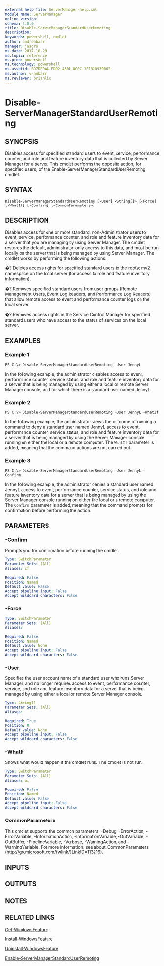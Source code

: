 ```yaml
---
external help file: ServerManager-help.xml
Module Name: ServerManager
online version: 
schema: 2.0.0
title: Disable-ServerManagerStandardUserRemoting
description: 
keywords: powershell, cmdlet
author: andreabarr
manager: jasgro
ms.date: 2017-10-29
ms.topic: reference
ms.prod: powershell
ms.technology: powershell
ms.assetid: BD7DEDAA-EDD2-430F-8C0C-1F1320939062
ms.author: v-anbarr
ms.reviewer: brianlic
---
```


# Disable-ServerManagerStandardUserRemoting

## SYNOPSIS
Disables access for specified standard users to event, service, performance counter, and role and feature inventory data that is collected by Server Manager for a server.
This cmdlet performs the opposite action, for specified users, of the Enable-ServerManagerStandardUserRemoting cmdlet.

## SYNTAX

```
Disable-ServerManagerStandardUserRemoting [-User] <String[]> [-Force] [-WhatIf] [-Confirm] [<CommonParameters>]
```

## DESCRIPTION
Disables access for one or more standard, non-Administrator users to event, service, performance counter, and role and feature inventory data for a server that you are managing by using Server Manager.
The cmdlet restores the default, administrator-only access to this data, and must be run locally on the server that is being managed by using Server Manager.
The cmdlet works by performing the following actions:

�? Deletes access rights for specified standard users to the root\cimv2 namespace on the local server (for access to role and feature inventory information).

�? Removes specified standard users from user groups (Remote Management Users, Event Log Readers, and Performance Log Readers) that allow remote access to event and performance counter logs on the local server.

�? Removes access rights in the Service Control Manager for specified standard users who have access to the status of services on the local server.

## EXAMPLES

### Example 1
```
PS C:\> Disable-ServerManagerStandardUserRemoting -User JennyL
```

In the following example, the administrator disables access to event, performance counter, service status, and role and feature inventory data for a server that is being managed by using either a local or remote Server Manager console, and for which there is a standard user named JennyL.

### Example 2
```
PS C:\> Disable-ServerManagerStandardUserRemoting -User JennyL -WhatIf
```

In the following example, the administrator views the outcome of running a command to deny a standard user named JennyL access to event, performance counter, service status, and role and feature inventory data for a server that is being managed by using the Server Manager console running on either the local or a remote computer.
The `WhatIf` parameter is added, meaning that the command actions are not carried out.

### Example 3
```
PS C:\> Disable-ServerManagerStandardUserRemoting -User JennyL -Confirm
```

In the following example, the administrator denies a standard user named JennyL access to event, performance counter, service status, and role and feature inventory data for a server that is being managed by using the Server Manager console running on either the local or a remote computer.
The `Confirm` parameter is added, meaning that the command prompts for confirmation before performing the action.

## PARAMETERS

### -Confirm
Prompts you for confirmation before running the cmdlet.

```yaml
Type: SwitchParameter
Parameter Sets: (All)
Aliases: cf

Required: False
Position: Named
Default value: False
Accept pipeline input: False
Accept wildcard characters: False
```

### -Force


```yaml
Type: SwitchParameter
Parameter Sets: (All)
Aliases: 

Required: False
Position: Named
Default value: None
Accept pipeline input: False
Accept wildcard characters: False
```

### -User
Specifies the user account name of a standard user who runs Server Manager, and no longer requires access to event, performance counter, service, and role and feature inventory data for a server that is being managed by using either a local or remote Server Manager console.

```yaml
Type: String[]
Parameter Sets: (All)
Aliases: 

Required: True
Position: 0
Default value: None
Accept pipeline input: False
Accept wildcard characters: False
```

### -WhatIf
Shows what would happen if the cmdlet runs.
The cmdlet is not run.

```yaml
Type: SwitchParameter
Parameter Sets: (All)
Aliases: wi

Required: False
Position: Named
Default value: False
Accept pipeline input: False
Accept wildcard characters: False
```

### CommonParameters
This cmdlet supports the common parameters: -Debug, -ErrorAction, -ErrorVariable, -InformationAction, -InformationVariable, -OutVariable, -OutBuffer, -PipelineVariable, -Verbose, -WarningAction, and -WarningVariable. For more information, see about_CommonParameters (http://go.microsoft.com/fwlink/?LinkID=113216).

## INPUTS

## OUTPUTS

## NOTES

## RELATED LINKS

[Get-WindowsFeature](./Get-WindowsFeature.md)

[Install-WindowsFeature](./Install-WindowsFeature.md)

[Uninstall-WindowsFeature](./Uninstall-WindowsFeature.md)

[Enable-ServerManagerStandardUserRemoting](./Enable-ServerManagerStandardUserRemoting.md)


